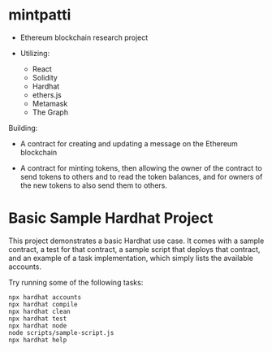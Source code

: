 # mintpatti

- Ethereum blockchain research project

- Utilizing:
  - React
  - Solidity
  - Hardhat
  - ethers.js
  - Metamask
  - The Graph

Building:

- A contract for creating and updating a message on the Ethereum blockchain

- A contract for minting tokens, then allowing the owner of the contract to send tokens to others and to read the token balances, and for owners of the new tokens to also send them to others.

# Basic Sample Hardhat Project

This project demonstrates a basic Hardhat use case. It comes with a sample contract, a test for that contract, a sample script that deploys that contract, and an example of a task implementation, which simply lists the available accounts.

Try running some of the following tasks:

```shell
npx hardhat accounts
npx hardhat compile
npx hardhat clean
npx hardhat test
npx hardhat node
node scripts/sample-script.js
npx hardhat help
```
